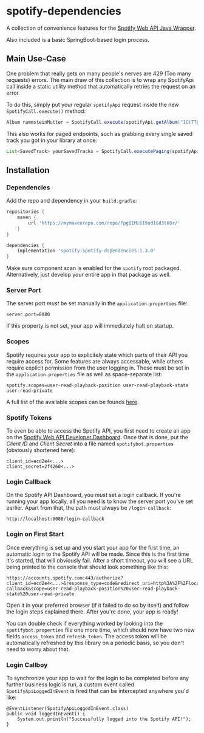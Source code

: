 # spotify-dependencies

A collection of convenience features for the [Spotify Web API Java Wrapper](https://github.com/thelinmichael/spotify-web-api-java).

Also included is a basic SpringBoot-based login process.

## Main Use-Case
One problem that really gets on many people's nerves are 429 (Too many requests) errors. The main draw of this collection is to wrap any SpotifyApi call inside a static utility method that automatically retries the request on an error.

To do this, simply put your regular `spotifyApi` request inside the new `SpotifyCall.execute()` method:

```java
Album rammsteinMutter = SpotifyCall.execute(spotifyApi.getAlbum("1CtTTpKbHU8KbHRB4LmBbv"));
```
This also works for paged endpoints, such as grabbing every single saved track you got in your library at once:

```java
List<SavedTrack> yourSavedTracks = SpotifyCall.executePaging(spotifyApi.getUsersSavedTracks());
```

## Installation

### Dependencies
Add the repo and dependency in your `build.gradle`:

```groovy
repositories {
    maven {
        url 'https://mymavenrepo.com/repo/FpgB1Mi6I9ud1Gd3tX0r/'
    }
}

dependencies {
    implementation 'spotify:spotify-dependencies:1.3.0'
}
```

Make sure component scan is enabled for the `spotify` root packaged. Alternatively, just develop your entire app in that package as well.

### Server Port
The server port *must* be set manually in the `application.properties` file:

```
server.port=8080
```

If this property is not set, your app will immediately halt on startup.

### Scopes
Spotify requires your app to explicitely state which parts of their API you require access for. Some features are always accessable, while others require explicit permission from the user logging in. These must be set in the `application.properties` file as well as space-separate list:

```
spotify.scopes=user-read-playback-position user-read-playback-state user-read-private
```

A full list of the available scopes can be founds [here](https://developer.spotify.com/documentation/general/guides/authorization/scopes).

### Spotify Tokens
To even be able to access the Spotify API, you first need to create an app on the [Spotify Web API Developer Dashboard](https://developer.spotify.com/dashboard/applications). Once that is done, put the *Client ID* and *Client Secret* into a file named `spotifybot.properties` (obviously shortened here):

```
client_id=ecd2e4<...>
client_secret=2f4260<...>
```

### Login Callback
On the Spotify API Dashboard, you *must* set a login callback. If you're running your app locally, all you need is to know the server port you've set earlier. Apart from that, the path must always be `/login-callback`:

```
http://localhost:8080/login-callback
```

### Login on First Start
Once everything is set up and you start your app for the first time, an automatic login to the Spotify API will be made. Since this is the first time it's started, that will obviously fail. After a short timeout, you will see a URL being printed to the console that should look something like this:

```
https://accounts.spotify.com:443/authorize?client_id=ecd2e4<...>&response_type=code&redirect_uri=http%3A%2F%2Flocalhost%3A8080%2Flogin-callback&scope=user-read-playback-position%20user-read-playback-state%20user-read-private
```

Open it in your preferred browser (if it failed to do so by itself) and follow the login steps explained there. After you're done, your app is ready!

You can double check if everything worked by looking into the `spotifybot.properties` file one more time, which should now have two new fields `access_token` and `refresh_token`. The access token will be automatically refreshed by this library on a periodic basis, so you don't need to worry about that.

### Login Callboy
To synchronize your app to wait for the login to be completed before any further business logic is run, a custom event called `SpotifyApiLoggedInEvent` is fired that can be intercepted anywhere you'd like:

```
@EventListener(SpotifyApiLoggedInEvent.class)
public void loggedInEvent() {
    System.out.println("Successfully logged into the Spotify API!");
}
```
